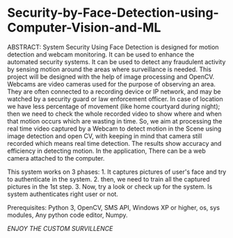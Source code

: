 # Security-by-Face-Detection-using-Computer-Vision-and-ML

ABSTRACT:
System Security Using Face Detection is designed for motion detection and webcam monitoring. It can be used to enhance the automated security systems. It can be used to detect any fraudulent activity by sensing motion around the areas where surveillance is needed. This project will be designed with the help of image processing and OpenCV. Webcams are video cameras used for the purpose of observing an area. They are often connected to a recording device or IP network, and may be watched by a security guard or law enforcement officer. In case of location we have less percentage of movement (like home courtyard during night); then we need to check the whole recorded video to show where and when that motion occurs which are wasting in time. So, we aim at processing the real time video captured by a Webcam to detect motion in the Scene using image detection and open CV, with keeping in mind that camera still recorded which means real time detection. The results show accuracy and efficiency in detecting motion. In the application, There can be a web camera attached to the computer.

This system works on 3 phases:
        1. It captures pictures of user's face and try to authenticate in the system.
        2. then, we need to train all the captured pictures in the 1st step.
        3. Now, try a look or check up for the system. Is system authenticates right user or not.
        
        
Prerequisites: Python 3,
               OpenCV,
               SMS API,
               Windows XP or higher,
               os, sys modules,
               Any python code editor,
               Numpy.
               
               
              
              
  *ENJOY THE CUSTOM SURVILLENCE*
               
               
